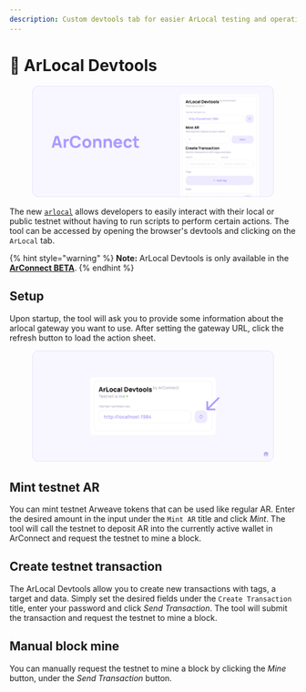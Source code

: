 ```yaml
---
description: Custom devtools tab for easier ArLocal testing and operations
---
```


# 📍 ArLocal Devtools

<div data-full-width="false">

<figure><img src="../.gitbook/assets/Docs-Arlocal.png" alt=""><figcaption></figcaption></figure>

</div>

The new [`arlocal`](https://github.com/textury/arlocal) allows developers to easily interact with their local or public testnet without having to run scripts to perform certain actions. The tool can be accessed by opening the browser's devtools and clicking on the `ArLocal` tab.

{% hint style="warning" %}
**Note:** ArLocal Devtools is only available in the [**ArConnect BETA**](beta.md).
{% endhint %}

## Setup

Upon startup, the tool will ask you to provide some information about the arlocal gateway you want to use. After setting the gateway URL, click the refresh button to load the action sheet.

<div data-full-width="false">

<figure><img src="../.gitbook/assets/Docs-Arlocal-Refresh.png" alt=""><figcaption></figcaption></figure>

</div>

## Mint testnet AR

You can mint testnet Arweave tokens that can be used like regular AR. Enter the desired amount in the input under the `Mint AR` title and click *Mint*. The tool will call the testnet to deposit AR into the currently active wallet in ArConnect and request the testnet to mine a block.

## Create testnet transaction

The ArLocal Devtools allow you to create new transactions with tags, a target and data. Simply set the desired fields under the `Create Transaction` title, enter your password and click *Send Transaction*. The tool will submit the transaction and request the testnet to mine a block.

## Manual block mine

You can manually request the testnet to mine a block by clicking the *Mine* button, under the *Send Transaction* button.

